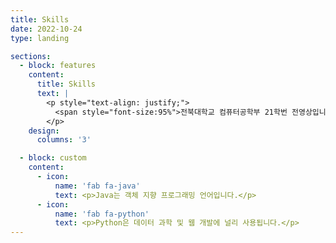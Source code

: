 ```yaml
---
title: Skills
date: 2022-10-24
type: landing

sections:
  - block: features
    content:
      title: Skills
      text: |
        <p style="text-align: justify;">
          <span style="font-size:95%">전북대학교 컴퓨터공학부 21학번 전영상입니다. 백엔드에 관심있습니다. 연락은 아래를 통해주시면 감사하겠습니다.</span>
        </p>
    design:
      columns: '3'

  - block: custom
    content:
      - icon:
          name: 'fab fa-java'
          text: <p>Java는 객체 지향 프로그래밍 언어입니다.</p>
      - icon:
          name: 'fab fa-python'
          text: <p>Python은 데이터 과학 및 웹 개발에 널리 사용됩니다.</p>
---
```

